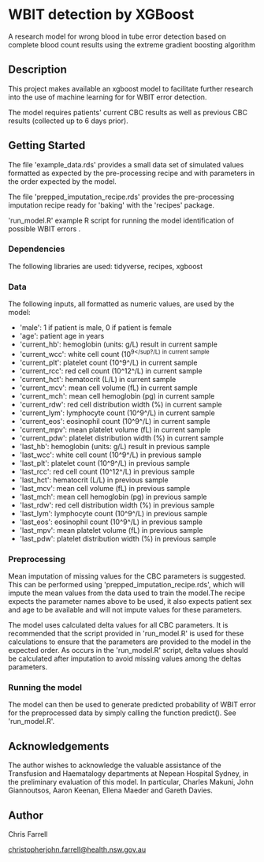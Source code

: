 # WBIT detection by XGBoost

A research model for wrong blood in tube error detection based on complete blood count results using the extreme gradient boosting algorithm

## Description
This project makes available an xgboost model to facilitate further research into the use of machine learning for for WBIT error detection. 

The model requires patients' current CBC results as well as previous CBC results (collected up to 6 days prior). 


## Getting Started
The file 'example_data.rds' provides a small data set of simulated values formatted as expected by the pre-processing recipe and with parameters in the order 
expected by the model.

The file 'prepped_imputation_recipe.rds' provides the pre-processing imputation recipe ready for 'baking' with the 'recipes' package.

'run_model.R' example R script for running the model identification of possible WBIT errors .

### Dependencies
The following libraries are used: tidyverse, recipes, xgboost

### Data

The following inputs, all formatted as numeric values, are used by the model:

- 'male': 1 if patient is male, 0 if patient is female
- 'age': patient age in years
- 'current_hb': hemoglobin (units: g/L) result in current sample 
- 'current_wcc': white cell count (10<sup>9</sup?/L) in current sample
- 'current_plt': platelet count (10^9^/L) in current sample
- 'current_rcc': red cell count (10^12^/L) in current sample
- 'current_hct': hematocrit (L/L) in current sample
- 'current_mcv': mean cell volume (fL) in current sample
- 'current_mch': mean cell hemoglobin (pg) in current sample
- 'current_rdw': red cell distribution width (%) in current sample
- 'current_lym': lymphocyte count (10^9^/L) in current sample
- 'current_eos': eosinophil count (10^9^/L) in current sample
- 'current_mpv': mean platelet volume (fL) in current sample
- 'current_pdw': platelet distribution width (%) in current sample
- 'last_hb': hemoglobin (units: g/L) result in previous sample 
- 'last_wcc': white cell count (10^9^/L) in previous sample
- 'last_plt': platelet count (10^9^/L) in previous sample
- 'last_rcc': red cell count (10^12^/L) in previous sample
- 'last_hct': hematocrit (L/L) in previous sample
- 'last_mcv': mean cell volume (fL) in previous sample
- 'last_mch': mean cell hemoglobin (pg) in previous sample
- 'last_rdw': red cell distribution width (%) in previous sample
- 'last_lym': lymphocyte count (10^9^/L) in previous sample
- 'last_eos': eosinophil count (10^9^/L) in previous sample
- 'last_mpv': mean platelet volume (fL) in previous sample
- 'last_pdw': platelet distribution width (%) in previous sample

### Preprocessing

Mean imputation of missing values for the CBC parameters is suggested. This can be performed using 'prepped_imputation_recipe.rds', which will impute the mean
values from the data used to train the model.The recipe expects the parameter names above to be used, it also expects patient sex and age to be available and 
will not impute values for these parameters. 

The model uses calculated delta values for all CBC parameters. It is recommended that the script provided in 'run_model.R' is used for these calculations to ensure
that the parameters are provided to the model in the expected order. As occurs in the 'run_model.R' script, delta values should be calculated after imputation to avoid
missing values among the deltas parameters.


### Running the model

The model can then be used to generate predicted probability of WBIT error for the preprocessed data by simply calling the function predict(). See 'run_model.R'. 


## Acknowledgements

The author wishes to acknowledge the valuable assistance of the Transfusion and Haematalogy departments at Nepean Hospital Sydney, in the preliminary evaluation of this model. In particular, Charles Makuni, John Giannoutsos, Aaron Keenan, Ellena Maeder and Gareth Davies.


## Author

Chris Farrell

christopherjohn.farrell@health.nsw.gov.au 
